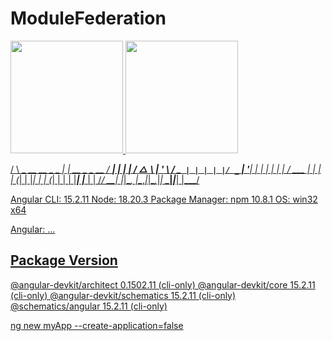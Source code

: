 # ModuleFederation

<div>
<a href="https://github.com/rbnigro">
<img loading="lazy" height="180em" src="https://github-readme-stats.vercel.app/api/top-langs/?rbnigro&layout=compact&langs_count=7&theme=dracula"/>
<img loading="lazy" height="180em" src="https://github-readme-stats.vercel.app/api?username=rbnigro&show_icons=true&theme=dracula&include_all_commits=true&count_private=true"/>
</div>
   
   / \   _ __   __ _ _   _| | __ _ _ __     / ___| |   |_ _|
   / △ \ | '_ \ / _` | | | | |/ _` | '__|   | |   | |    | |
  / ___ \| | | | (_| | |_| | | (_| | |      | |___| |___ | |
 /_/   \_\_| |_|\__, |\__,_|_|\__,_|_|       \____|_____|___|
                |___/


Angular CLI: 15.2.11
Node: 18.20.3
Package Manager: npm 10.8.1
OS: win32 x64

Angular:
...

Package                      Version
------------------------------------------------------
@angular-devkit/architect    0.1502.11 (cli-only)
@angular-devkit/core         15.2.11 (cli-only)
@angular-devkit/schematics   15.2.11 (cli-only)
@schematics/angular          15.2.11 (cli-only)

ng new myApp --create-application=false
